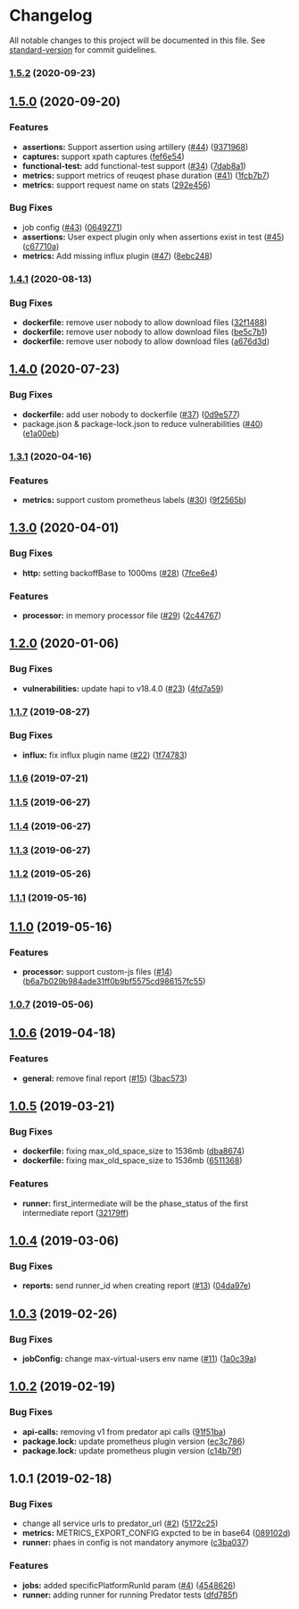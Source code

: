 # Changelog

All notable changes to this project will be documented in this file. See [standard-version](https://github.com/conventional-changelog/standard-version) for commit guidelines.

### [1.5.2](https://github.com/Zooz/predator-runner/compare/v1.5.0...v1.5.2) (2020-09-23)

## [1.5.0](https://github.com/Zooz/predator-runner/compare/v1.4.1...v1.5.0) (2020-09-20)


### Features

* **assertions:** Support assertion using artillery ([#44](https://github.com/Zooz/predator-runner/issues/44)) ([9371968](https://github.com/Zooz/predator-runner/commit/93719684492b32beb8c71e6416d3a89cce01f882))
* **captures:** support xpath captures ([fef6e54](https://github.com/Zooz/predator-runner/commit/fef6e541220c00f2c2c10c51c8db7ba518df0bc3))
* **functional-test:** add functional-test support ([#34](https://github.com/Zooz/predator-runner/issues/34)) ([7dab8a1](https://github.com/Zooz/predator-runner/commit/7dab8a1736bb1e803fe29d9227b5e23555f78b5b))
* **metrics:** support metrics of reuqest phase duration ([#41](https://github.com/Zooz/predator-runner/issues/41)) ([1fcb7b7](https://github.com/Zooz/predator-runner/commit/1fcb7b7d1cf3826c6f97137a7bdd492cb76d59a5))
* **metrics:** support request name on stats ([292e456](https://github.com/Zooz/predator-runner/commit/292e4569f8d93ea8aba8a2679382e38a1c0dbb8e))


### Bug Fixes

* job config ([#43](https://github.com/Zooz/predator-runner/issues/43)) ([0649271](https://github.com/Zooz/predator-runner/commit/0649271082af2a681e7a6acb2bf0ea54dcbf55b3))
* **assertions:** User expect plugin only when assertions exist in test ([#45](https://github.com/Zooz/predator-runner/issues/45)) ([c67710a](https://github.com/Zooz/predator-runner/commit/c67710a90aa6277a368954b41288b6c45c100b83))
* **metrics:** Add missing influx plugin ([#47](https://github.com/Zooz/predator-runner/issues/47)) ([8ebc248](https://github.com/Zooz/predator-runner/commit/8ebc248a0ed6c5e840ead330c8b08ab915ae3bad))

### [1.4.1](https://github.com/Zooz/predator-runner/compare/v1.4.0...v1.4.1) (2020-08-13)


### Bug Fixes

* **dockerfile:** remove user nobody to allow download files ([32f1488](https://github.com/Zooz/predator-runner/commit/32f1488436b0162a922e7b30d1b28a470755b8c8))
* **dockerfile:** remove user nobody to allow download files ([be5c7b1](https://github.com/Zooz/predator-runner/commit/be5c7b137490d49319b572692c6d43c0a6b676e5))
* **dockerfile:** remove user nobody to allow download files ([a676d3d](https://github.com/Zooz/predator-runner/commit/a676d3d198f7d7373260bbd6b3372d1102bbae66))

## [1.4.0](https://github.com/Zooz/predator-runner/compare/v1.3.1...v1.4.0) (2020-07-23)


### Bug Fixes

* **dockerfile:** add user nobody to dockerfile ([#37](https://github.com/Zooz/predator-runner/issues/37)) ([0d9e577](https://github.com/Zooz/predator-runner/commit/0d9e577c01569645109ee89ab73142789922d1ac))
* package.json & package-lock.json to reduce vulnerabilities ([#40](https://github.com/Zooz/predator-runner/issues/40)) ([e1a00eb](https://github.com/Zooz/predator-runner/commit/e1a00eb15f2c7381b3a16006d5f6adace2da11a4))

### [1.3.1](https://github.com/Zooz/predator-runner/compare/v1.3.0...v1.3.1) (2020-04-16)


### Features

* **metrics:** support custom prometheus labels ([#30](https://github.com/Zooz/predator-runner/issues/30)) ([9f2565b](https://github.com/Zooz/predator-runner/commit/9f2565b))



## [1.3.0](https://github.com/Zooz/predator-runner/compare/v1.2.0...v1.3.0) (2020-04-01)


### Bug Fixes

* **http:** setting backoffBase to 1000ms ([#28](https://github.com/Zooz/predator-runner/issues/28)) ([7fce6e4](https://github.com/Zooz/predator-runner/commit/7fce6e4))


### Features

* **processor:** in memory processor file ([#29](https://github.com/Zooz/predator-runner/issues/29)) ([2c44767](https://github.com/Zooz/predator-runner/commit/2c44767))



## [1.2.0](https://github.com/Zooz/predator-runner/compare/v1.1.7...v1.2.0) (2020-01-06)


### Bug Fixes

* **vulnerabilities:** update hapi to v18.4.0 ([#23](https://github.com/Zooz/predator-runner/issues/23)) ([4fd7a59](https://github.com/Zooz/predator-runner/commit/4fd7a59))



### [1.1.7](https://github.com/Zooz/predator-runner/compare/v1.1.6...v1.1.7) (2019-08-27)


### Bug Fixes

* **influx:** fix influx plugin name ([#22](https://github.com/Zooz/predator-runner/issues/22)) ([1f74783](https://github.com/Zooz/predator-runner/commit/1f74783))



### [1.1.6](https://github.com/Zooz/predator-runner/compare/v1.1.5...v1.1.6) (2019-07-21)



### [1.1.5](https://github.com/Zooz/predator-runner/compare/v1.1.4...v1.1.5) (2019-06-27)



### [1.1.4](https://github.com/Zooz/predator-runner/compare/v1.1.3...v1.1.4) (2019-06-27)



### [1.1.3](https://github.com/Zooz/predator-runner/compare/v1.1.2...v1.1.3) (2019-06-27)



### [1.1.2](https://github.com/Zooz/predator-runner/compare/v1.1.1...v1.1.2) (2019-05-26)



### [1.1.1](https://github.com/Zooz/predator-runner/compare/v1.1.0...v1.1.1) (2019-05-16)



<a name="1.1.0"></a>
## [1.1.0](https://github.com/Zooz/predator-runner/compare/v1.0.7...v1.1.0) (2019-05-16)
### Features

* **processor:** support custom-js files ([#14](https://github.com/Zooz/predator-runner/pull/14)) ([b6a7b029b984ade31ff0b9bf5575cd986157fc55](https://github.com/Zooz/predator-runner/commit/b6a7b029b984ade31ff0b9bf5575cd986157fc55))


### [1.0.7](https://github.com/Zooz/predator-runner/compare/v1.0.6...v1.0.7) (2019-05-06)



<a name="1.0.6"></a>
## [1.0.6](https://github.com/Zooz/predator-runner/compare/v1.0.5...v1.0.6) (2019-04-18)


### Features

* **general:** remove final report ([#15](https://github.com/Zooz/predator-runner/issues/15)) ([3bac573](https://github.com/Zooz/predator-runner/commit/3bac573))



<a name="1.0.5"></a>
## [1.0.5](https://github.com/Zooz/predator-runner/compare/v1.0.4...v1.0.5) (2019-03-21)


### Bug Fixes

* **dockerfile:** fixing max_old_space_size to 1536mb ([dba8674](https://github.com/Zooz/predator-runner/commit/dba8674))
* **dockerfile:** fixing max_old_space_size to 1536mb ([6511368](https://github.com/Zooz/predator-runner/commit/6511368))


### Features

* **runner:** first_intermediate will be the phase_status of the first intermediate report ([32179ff](https://github.com/Zooz/predator-runner/commit/32179ff))



<a name="1.0.4"></a>
## [1.0.4](https://github.com/Zooz/predator-runner/compare/v1.0.3...v1.0.4) (2019-03-06)


### Bug Fixes

* **reports:** send runner_id when creating report ([#13](https://github.com/Zooz/predator-runner/issues/13)) ([04da97e](https://github.com/Zooz/predator-runner/commit/04da97e))



<a name="1.0.3"></a>
## [1.0.3](https://github.com/Zooz/predator-runner/compare/v1.0.2...v1.0.3) (2019-02-26)


### Bug Fixes

* **jobConfig:** change max-virtual-users env name ([#11](https://github.com/Zooz/predator-runner/issues/11)) ([1a0c39a](https://github.com/Zooz/predator-runner/commit/1a0c39a))



<a name="1.0.2"></a>
## [1.0.2](https://github.com/Zooz/predator-runner/compare/v1.0.1...v1.0.2) (2019-02-19)


### Bug Fixes

* **api-calls:** removing v1 from predator api calls ([91f51ba](https://github.com/Zooz/predator-runner/commit/91f51ba))
* **package.lock:** update prometheus plugin version ([ec3c786](https://github.com/Zooz/predator-runner/commit/ec3c786))
* **package.lock:** update prometheus plugin version ([c14b79f](https://github.com/Zooz/predator-runner/commit/c14b79f))



<a name="1.0.1"></a>
## 1.0.1 (2019-02-18)


### Bug Fixes

* change all service urls to predator_url ([#2](https://github.com/Zooz/predator-runner/issues/2)) ([5172c25](https://github.com/Zooz/predator-runner/commit/5172c25))
* **metrics:** METRICS_EXPORT_CONFIG expcted to be in base64 ([089102d](https://github.com/Zooz/predator-runner/commit/089102d))
* **runner:** phaes in config is not mandatory anymore ([c3ba037](https://github.com/Zooz/predator-runner/commit/c3ba037))


### Features

* **jobs:** added specificPlatformRunId param ([#4](https://github.com/Zooz/predator-runner/issues/4)) ([4548626](https://github.com/Zooz/predator-runner/commit/4548626))
* **runner:** adding runner for running Predator tests ([dfd785f](https://github.com/Zooz/predator-runner/commit/dfd785f))
